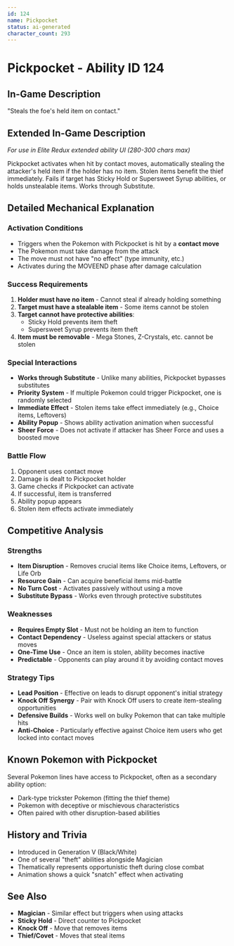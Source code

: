 ```yaml
---
id: 124
name: Pickpocket
status: ai-generated
character_count: 293
---
```


# Pickpocket - Ability ID 124

## In-Game Description
"Steals the foe's held item on contact."

## Extended In-Game Description
*For use in Elite Redux extended ability UI (280-300 chars max)*

Pickpocket activates when hit by contact moves, automatically stealing the attacker's held item if the holder has no item. Stolen items benefit the thief immediately. Fails if target has Sticky Hold or Supersweet Syrup abilities, or holds unstealable items. Works through Substitute.

## Detailed Mechanical Explanation

### Activation Conditions
- Triggers when the Pokemon with Pickpocket is hit by a **contact move**
- The Pokemon must take damage from the attack
- The move must not have "no effect" (type immunity, etc.)
- Activates during the MOVEEND phase after damage calculation

### Success Requirements
1. **Holder must have no item** - Cannot steal if already holding something
2. **Target must have a stealable item** - Some items cannot be stolen
3. **Target cannot have protective abilities**:
   - Sticky Hold prevents item theft
   - Supersweet Syrup prevents item theft
4. **Item must be removable** - Mega Stones, Z-Crystals, etc. cannot be stolen

### Special Interactions
- **Works through Substitute** - Unlike many abilities, Pickpocket bypasses substitutes
- **Priority System** - If multiple Pokemon could trigger Pickpocket, one is randomly selected
- **Immediate Effect** - Stolen items take effect immediately (e.g., Choice items, Leftovers)
- **Ability Popup** - Shows ability activation animation when successful
- **Sheer Force** - Does not activate if attacker has Sheer Force and uses a boosted move

### Battle Flow
1. Opponent uses contact move
2. Damage is dealt to Pickpocket holder
3. Game checks if Pickpocket can activate
4. If successful, item is transferred
5. Ability popup appears
6. Stolen item effects activate immediately

## Competitive Analysis

### Strengths
- **Item Disruption** - Removes crucial items like Choice items, Leftovers, or Life Orb
- **Resource Gain** - Can acquire beneficial items mid-battle
- **No Turn Cost** - Activates passively without using a move
- **Substitute Bypass** - Works even through protective substitutes

### Weaknesses
- **Requires Empty Slot** - Must not be holding an item to function
- **Contact Dependency** - Useless against special attackers or status moves
- **One-Time Use** - Once an item is stolen, ability becomes inactive
- **Predictable** - Opponents can play around it by avoiding contact moves

### Strategy Tips
- **Lead Position** - Effective on leads to disrupt opponent's initial strategy
- **Knock Off Synergy** - Pair with Knock Off users to create item-stealing opportunities
- **Defensive Builds** - Works well on bulky Pokemon that can take multiple hits
- **Anti-Choice** - Particularly effective against Choice item users who get locked into contact moves

## Known Pokemon with Pickpocket
Several Pokemon lines have access to Pickpocket, often as a secondary ability option:
- Dark-type trickster Pokemon (fitting the thief theme)
- Pokemon with deceptive or mischievous characteristics
- Often paired with other disruption-based abilities

## History and Trivia
- Introduced in Generation V (Black/White)
- One of several "theft" abilities alongside Magician
- Thematically represents opportunistic theft during close combat
- Animation shows a quick "snatch" effect when activating

## See Also
- **Magician** - Similar effect but triggers when using attacks
- **Sticky Hold** - Direct counter to Pickpocket
- **Knock Off** - Move that removes items
- **Thief/Covet** - Moves that steal items